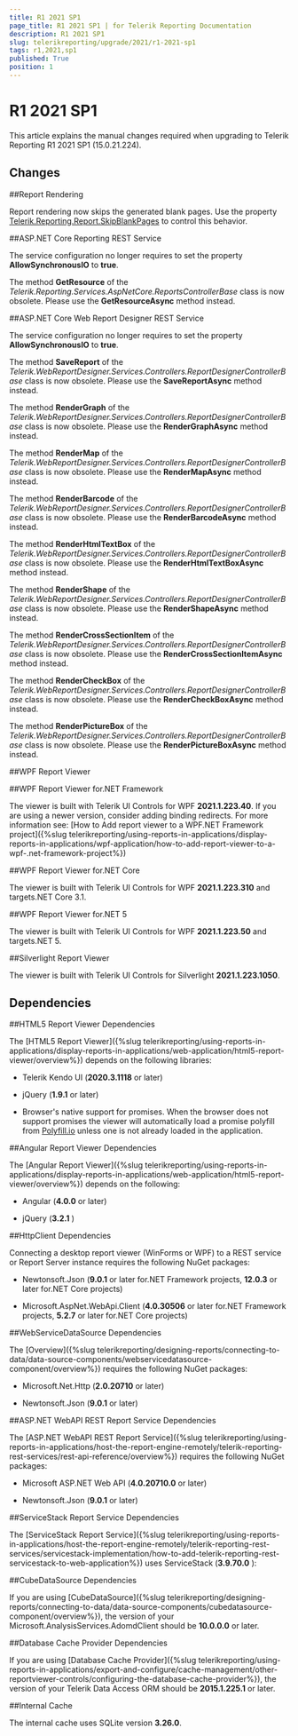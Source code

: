 ```yaml
---
title: R1 2021 SP1
page_title: R1 2021 SP1 | for Telerik Reporting Documentation
description: R1 2021 SP1
slug: telerikreporting/upgrade/2021/r1-2021-sp1
tags: r1,2021,sp1
published: True
position: 1
---
```


# R1 2021 SP1



This article explains the manual changes required when upgrading to Telerik Reporting R1 2021 SP1 (15.0.21.224).

## Changes

##Report Rendering

Report rendering now skips the generated blank pages. Use the property                  [Telerik.Reporting.Report.SkipBlankPages](/reporting/api/Telerik.Reporting.Report#Telerik_Reporting_Report_SkipBlankPages)                  to control this behavior.               

##ASP.NET Core Reporting REST Service

The service configuration no longer requires to set the property __AllowSynchronousIO__  to __true__.               

The method __GetResource__  of the *Telerik.Reporting.Services.AspNetCore.ReportsControllerBase*  class is now obsolete.                 Please use the __GetResourceAsync__  method instead.               

##ASP.NET Core Web Report Designer REST Service

The service configuration no longer requires to set the property __AllowSynchronousIO__  to __true__.               

The method __SaveReport__  of the *Telerik.WebReportDesigner.Services.Controllers.ReportDesignerControllerBase*  class is now obsolete.                 Please use the __SaveReportAsync__  method instead.               

The method __RenderGraph__  of the *Telerik.WebReportDesigner.Services.Controllers.ReportDesignerControllerBase*  class is now obsolete.                 Please use the __RenderGraphAsync__  method instead.               

The method __RenderMap__  of the *Telerik.WebReportDesigner.Services.Controllers.ReportDesignerControllerBase*  class is now obsolete.                 Please use the __RenderMapAsync__  method instead.               

The method __RenderBarcode__  of the *Telerik.WebReportDesigner.Services.Controllers.ReportDesignerControllerBase*  class is now obsolete.                 Please use the __RenderBarcodeAsync__  method instead.               

The method __RenderHtmlTextBox__  of the *Telerik.WebReportDesigner.Services.Controllers.ReportDesignerControllerBase*  class is now obsolete.                 Please use the __RenderHtmlTextBoxAsync__  method instead.               

The method __RenderShape__  of the *Telerik.WebReportDesigner.Services.Controllers.ReportDesignerControllerBase*  class is now obsolete.                 Please use the __RenderShapeAsync__  method instead.               

The method __RenderCrossSectionItem__  of the *Telerik.WebReportDesigner.Services.Controllers.ReportDesignerControllerBase*  class is now obsolete.                 Please use the __RenderCrossSectionItemAsync__  method instead.               

The method __RenderCheckBox__  of the *Telerik.WebReportDesigner.Services.Controllers.ReportDesignerControllerBase*  class is now obsolete.                 Please use the __RenderCheckBoxAsync__  method instead.               

The method __RenderPictureBox__  of the *Telerik.WebReportDesigner.Services.Controllers.ReportDesignerControllerBase*  class is now obsolete.                 Please use the __RenderPictureBoxAsync__  method instead.               

##WPF Report Viewer

##WPF Report Viewer for.NET Framework

The viewer is built with Telerik UI Controls for WPF __2021.1.223.40__.                     If you are using a newer version, consider adding binding redirects. For more information see:                     [How to Add report viewer to a WPF.NET Framework project]({%slug telerikreporting/using-reports-in-applications/display-reports-in-applications/wpf-application/how-to-add-report-viewer-to-a-wpf-.net-framework-project%})

##WPF Report Viewer for.NET Core

The viewer is built with Telerik UI Controls for WPF __2021.1.223.310__  and targets.NET Core 3.1.                   

##WPF Report Viewer for.NET 5

The viewer is built with Telerik UI Controls for WPF __2021.1.223.50__  and targets.NET 5.                   

##Silverlight Report Viewer

The viewer is built with Telerik UI Controls for Silverlight __2021.1.223.1050__.               

## Dependencies

##HTML5 Report Viewer Dependencies

The [HTML5 Report Viewer]({%slug telerikreporting/using-reports-in-applications/display-reports-in-applications/web-application/html5-report-viewer/overview%}) depends on the following libraries:               

* Telerik Kendo UI (__2020.3.1118__  or later)                   

* jQuery (__1.9.1__  or later)                   

* Browser's native support for promises. When the browser does not support promises                     the viewer will automatically load a promise polyfill from  [Polyfill.io](https://polyfill.io)  unless one is not already loaded in the application.                   

##Angular Report Viewer Dependencies

The [Angular Report Viewer]({%slug telerikreporting/using-reports-in-applications/display-reports-in-applications/web-application/html5-report-viewer/overview%}) depends on the following:               

* Angular (__4.0.0__  or later)                   

* jQuery (__3.2.1__ )                   

##HttpClient Dependencies

Connecting a desktop report viewer (WinForms or WPF) to a REST service or Report Server instance requires the following NuGet packages:               

* Newtonsoft.Json (__9.0.1__  or later for.NET Framework projects, __12.0.3__  or later for.NET Core projects)                   

* Microsoft.AspNet.WebApi.Client (__4.0.30506__  or later for.NET Framework projects, __5.2.7__  or later for.NET Core projects)                   

##WebServiceDataSource Dependencies

The [Overview]({%slug telerikreporting/designing-reports/connecting-to-data/data-source-components/webservicedatasource-component/overview%}) requires the following NuGet packages:               

* Microsoft.Net.Http (__2.0.20710__  or later)                   

* Newtonsoft.Json (__9.0.1__  or later)                   

##ASP.NET WebAPI REST Report Service Dependencies

The [ASP.NET WebAPI REST Report Service]({%slug telerikreporting/using-reports-in-applications/host-the-report-engine-remotely/telerik-reporting-rest-services/rest-api-reference/overview%}) requires the following NuGet packages:               

* Microsoft ASP.NET Web API (__4.0.20710.0__  or later)                   

* Newtonsoft.Json (__9.0.1__  or later)                   

##ServiceStack Report Service Dependencies

The [ServiceStack Report Service]({%slug telerikreporting/using-reports-in-applications/host-the-report-engine-remotely/telerik-reporting-rest-services/servicestack-implementation/how-to-add-telerik-reporting-rest-servicestack-to-web-application%}) uses                 ServiceStack (__3.9.70.0__ ):               

##CubeDataSource Dependencies

If you are using [CubeDataSource]({%slug telerikreporting/designing-reports/connecting-to-data/data-source-components/cubedatasource-component/overview%}), the version of your                 Microsoft.AnalysisServices.AdomdClient should be __10.0.0.0__  or later.               

##Database Cache Provider Dependencies

If you are using [Database Cache Provider]({%slug telerikreporting/using-reports-in-applications/export-and-configure/cache-management/other-reportviewer-controls/configuring-the-database-cache-provider%}), the version of your                 Telerik Data Access ORM should be __2015.1.225.1__  or later.               

##Internal Cache

The internal cache uses SQLite version __3.26.0__.

